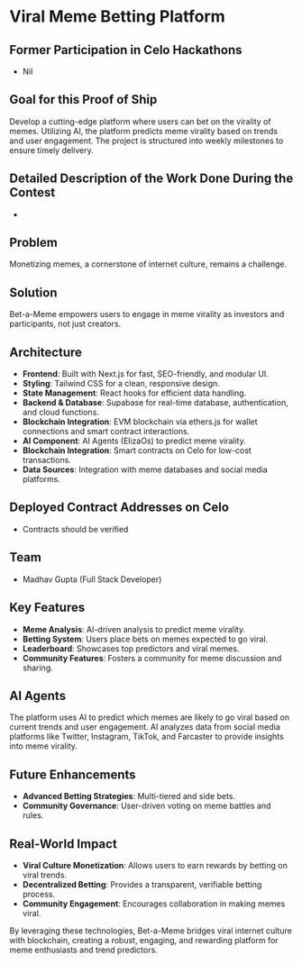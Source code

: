 # Viral Meme Betting Platform

## Former Participation in Celo Hackathons

- Nil 

## Goal for this Proof of Ship

Develop a cutting-edge platform where users can bet on the virality of memes. Utilizing AI, the platform predicts meme virality based on trends and user engagement. The project is structured into weekly milestones to ensure timely delivery.

## Detailed Description of the Work Done During the Contest

- 

## Problem

Monetizing memes, a cornerstone of internet culture, remains a challenge.

## Solution

Bet-a-Meme empowers users to engage in meme virality as investors and participants, not just creators.

## Architecture

- **Frontend**: Built with Next.js for fast, SEO-friendly, and modular UI.
- **Styling**: Tailwind CSS for a clean, responsive design.
- **State Management**: React hooks for efficient data handling.
- **Backend & Database**: Supabase for real-time database, authentication, and cloud functions.
- **Blockchain Integration**: EVM blockchain via ethers.js for wallet connections and smart contract interactions.
- **AI Component**: AI Agents (ElizaOs)  to predict meme virality.
- **Blockchain Integration**: Smart contracts on Celo for low-cost transactions.
- **Data Sources**: Integration with meme databases and social media platforms.

## Deployed Contract Addresses on Celo

- Contracts should be verified

## Team

- Madhav Gupta (Full Stack Developer)

## Key Features

- **Meme Analysis**: AI-driven analysis to predict meme virality.
- **Betting System**: Users place bets on memes expected to go viral.
- **Leaderboard**: Showcases top predictors and viral memes.
- **Community Features**: Fosters a community for meme discussion and sharing.

## AI Agents

The platform uses AI to predict which memes are likely to go viral based on current trends and user engagement. AI analyzes data from social media platforms like Twitter, Instagram, TikTok, and Farcaster to provide insights into meme virality.

## Future Enhancements

- **Advanced Betting Strategies**: Multi-tiered and side bets.
- **Community Governance**: User-driven voting on meme battles and rules.

## Real-World Impact

- **Viral Culture Monetization**: Allows users to earn rewards by betting on viral trends.
- **Decentralized Betting**: Provides a transparent, verifiable betting process.
- **Community Engagement**: Encourages collaboration in making memes viral.

By leveraging these technologies, Bet-a-Meme bridges viral internet culture with blockchain, creating a robust, engaging, and rewarding platform for meme enthusiasts and trend predictors.
